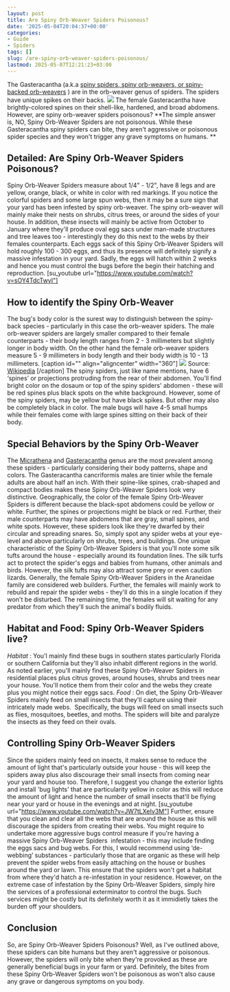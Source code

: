 ```yaml
---
layout: post
title: Are Spiny Orb-Weaver Spiders Poisonous?
date: '2025-05-04T20:04:37+00:00'
categories:
- Guide
- Spiders
tags: []
slug: /are-spiny-orb-weaver-spiders-poisonous/
lastmod: 2025-05-07T12:21:23+03:00
---
```


The Gasteracantha (a.k.a
[spiny spiders, spiny orb-weavers, or spiny-backed orb-weavers](https://en.wikipedia.org/wiki/Spiny_orb-weaver)
) are in the orb-weaver genus of spiders. The spiders have unique spikes on their backs.
![](/assets/img/img/)
The female Gasteracantha have brightly-colored spines on their shell-like, hardened, and broad abdomens. However, are spiny orb-weaver spiders poisonous?
**The simple answer is, NO, Spiny Orb-Weaver Spiders are not poisonous. While these Gasteracantha spiny spiders can bite, they aren't aggressive or poisonous spider species and they won't trigger any grave symptoms on humans. **
## Detailed: Are Spiny Orb-Weaver Spiders Poisonous?
Spiny Orb-Weaver Spiders measure about 1/4" - 1/2", have 8 legs and are yellow, orange, black, or white in color with red markings. If you notice the colorful spiders and some large spun webs, then it may be a sure sign that your yard has been infested by spiny orb-weaver.
The spiny orb-weaver will mainly make their nests on shrubs, citrus trees, or around the sides of your house. In addition, these insects will mainly be active from October to January where they'll produce oval egg sacs under man-made structures and tree leaves too - interestingly they do this next to the webs by their females counterparts.
Each eggs sack of this Spiny Orb-Weaver Spiders will hold roughly 100 - 300 eggs, and thus its presence will definitely signify a massive infestation in your yard. Sadly, the eggs will hatch within 2 weeks and hence you must control the bugs before the begin their hatching and reproduction.
[su_youtube url="https://www.youtube.com/watch?v=sOY4TdcTwyI"]
## How to identify the Spiny Orb-Weaver
The bug's body color is the surest way to distinguish between the spiny-back species - particularly in this case the orb-weaver spiders.
The male orb-weaver spiders are largely smaller compared to their female counterparts - their body length ranges from 2 - 3 millimeters but slightly longer in body width. On the other hand the female orb-weaver spiders measure 5 - 9 millimeters in body length and their body width is 10 - 13 millimeters.
[caption id="" align="aligncenter" width="360"]
![](/assets/img/20111029_DSC_0030_%2810191378843%29.jpg/360px-20111029_DSC_0030_%2810191378843%29.jpg)
Source:
[Wikipedia](https://en.wikipedia.org/wiki/Spiny_orb-weaver)
[/caption]
The spiny spiders, just like name mentions, have 6 ‘spines’ or projections protruding from the rear of their abdomen. You'll find bright color on the dosaum or top of the spiny spiders' abdomen - these will be red spines plus black spots on the white background.
However, some of the spiny spiders, may be yellow but have black spikes. But other may also be completely black in color. The male bugs will have 4-5 small humps while their females come with large spines sitting on their back of their body.
## Special Behaviors by the Spiny Orb-Weaver
The
[Micrathena](https://www.insectidentification.org/insect-description.asp?identification=Spined-Micrathena-Spider)
and
[Gasteracantha](http://entnemdept.ufl.edu/creatures/beneficial/g_cancriformis.htm)
genus are the most prevalent among these spiders - particularly considering their body patterns, shape and colors. The Gasteracantha cancriformis males are tinier while the female adults are about half an inch.
With their spine-like spines, crab-shaped and compact bodies makes these Spiny Orb-Weaver Spiders look very distinctive. Geographically, the color of the female Spiny Orb-Weaver Spiders is different because the black-spot abdomens could be yellow or white.
Further, the spines or projections might be black or red. Further, their male counterparts may have abdomens that are gray, small spines, and white spots. However, these spiders look like they're dwarfed by their circular and spreading snares. So, simply spot any spider webs at your eye-level and above particularly on shrubs, trees, and buildings.
One unique characteristic of the Spiny Orb-Weaver Spiders is that you'll note some silk tufts around the house - especially around its foundation lines. The silk turfs act to protect the spider's eggs and babies from humans, other animals and birds. However, the silk tufts may also attract some prey or even caution lizards.
Generally, the female Spiny Orb-Weaver Spiders in the Araneidae family are considered web builders. Further, the females will mainly work to rebuild and repair the spider webs - they'll do this in a single location if they won't be disturbed. The remaining time, the females will sit waiting for any predator from which they'll such the animal's bodily fluids.
## Habitat and Food: Spiny Orb-Weaver Spiders live?
*Habitat*
: You'l mainly find these bugs in southern states particularly Florida or southern California but they'll also inhabit different regions in the world.
As noted earlier, you'll mainly find these Spiny Orb-Weaver Spiders in residential places plus citrus groves, around houses, shrubs and trees near your house. You'll notice them from their color and the webs they create plus you might notice their eggs sacs.
*Food*
: On diet, the Spiny Orb-Weaver Spiders mainly feed on small insects that they'll capture using their intricately made webs.  Specifically, the bugs will feed on small insects such as flies, mosquitoes, beetles, and moths. The spiders will bite and paralyze the insects as they feed on their ovals.
## Controlling Spiny Orb-Weaver Spiders
Since the spiders mainly feed on insects, it makes sense to reduce the amount of light that's particularly outside your house - this will keep the spiders away plus also discourage their small insects from coming near your yard and house too.
Therefore, I suggest you change the exterior lights and install 'bug lights' that are particularity yellow in color as this will reduce the amount of light and hence the number of small insects that'll be flying near your yard or house in the evenings and at night.
[su_youtube url="https://www.youtube.com/watch?v=JW7tLXeIv3M"]
Further, ensure that you clean and clear all the webs that are around the house as this will discourage the spiders from creating their webs. You might require to undertake more aggressive bugs control measure if you're having a massive Spiny Orb-Weaver Spiders  infestation - this may include finding the eggs sacs and bug webs.
For this, I would recommend using ‘de-webbing’ substances - particularly those that are organic as these will help prevent the spider webs from easily attaching on the house or bushes around the yard or lawn. This ensure that the spiders won't get a habitat from where they'd hatch a re-infestation in your residence.
However, on the extreme case of infestation by the Spiny Orb-Weaver Spiders, simply hire the services of a professional exterminator to control the bugs. Such services might be costly but its definitely worth it as it immidietly takes the burden off your shoulders.
## Conclusion
So, are Spiny Orb-Weaver Spiders Poisonous? Well, as I've outlined above, these spiders can bite humans but they aren't aggressive or poisonous. However, the spiders will only bite when they're provoked as these are generally beneficial bugs in your farm or yard.
Definitely, the bites from these Spiny Orb-Weaver Spiders won't be poisonous as won't also cause any grave or dangerous symptoms on you body.
